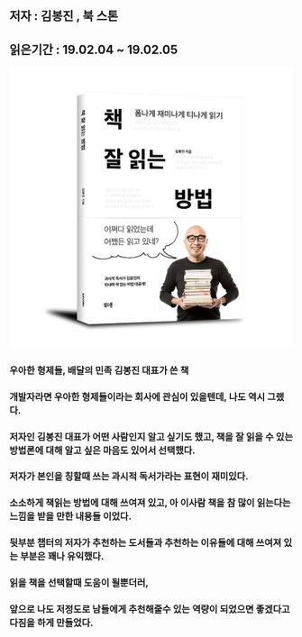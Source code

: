 ## 저자 : 김봉진 , 북 스톤

## 읽은기간 : 19.02.04 ~ 19.02.05

![Smithsonian Image](../../public/images/books-images/readbookwell.jpg)

### 우아한 형제들, 배달의 민족 김봉진 대표가 쓴 책

### 개발자라면 우아한 형제들이라는 회사에 관심이 있을텐데, 나도 역시 그랬다.

### 저자인 김봉진 대표가 어떤 사람인지 알고 싶기도 했고, 책을 잘 읽을 수 있는 방법론에 대해 알고 싶은 마음도 있어서 선택했다.

### 저자가 본인을 칭할때 쓰는 과시적 독서가라는 표현이 재미있다.

### 소소하게 책읽는 방법에 대해 쓰여져 있고, 아 이사람 책을 참 많이 읽는다는 느낌을 받을 만한 내용들 이었다.

### 뒷부분 챕터의 저자가 추천하는 도서들과 추천하는 이유들에 대해 쓰여져 있는 부분은 꽤나 유익했다.

### 읽을 책을 선택할때 도움이 될뿐더러,

### 앞으로 나도 저정도로 남들에게 추천해줄수 있는 역량이 되었으면 좋겠다고 다짐을 하게 만들었다.

